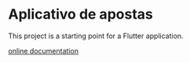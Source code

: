 # Aplicativo de apostas


This project is a starting point for a Flutter application.

[online documentation](https://flutter.dev/docs)

